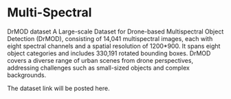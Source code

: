 # Multi-Spectral

DrMOD dataset
A Large-scale Dataset for Drone-based Multispectral Object Detection (DrMOD), 
consisting of 14,041 multispectral images, each with eight spectral channels 
and a spatial resolution of 1200*900. It spans eight object categories and 
includes 330,191 rotated bounding boxes. DrMOD covers a diverse range of urban 
scenes from drone perspectives, addressing challenges such as small-sized 
objects and complex backgrounds.

The dataset link will be posted here.
